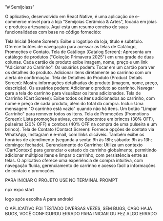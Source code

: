 "# Semijoiass" 

O aplicativo, desenvolvido em React Native, é uma aplicação de e-commerce móvel para a loja "Semijoias Cerâmica & Artes", focada em joias e produtos artesanais. Aqui está um resumo conciso de suas funcionalidades com base no código fornecido:

Tela Inicial (Home Screen): Exibe o logotipo da loja, título e subtítulo. Oferece botões de navegação para acessar as telas de Catálogo, Promoções e Contato.
Tela de Catálogo (Catalog Screen): Apresenta um catálogo de produtos ("Coleção Primavera 2025") em uma grade de duas colunas. Cada cartão de produto exibe imagem, nome, preço e um link "Adicionar ao Carrinho". Os usuários podem:
Tocar em um cartão para ver os detalhes do produto.
Adicionar itens diretamente ao carrinho com um alerta de confirmação.
Tela de Detalhes do Produto (Product Details Screen): Mostra informações detalhadas do produto (imagem, nome, preço, descrição). Os usuários podem:
Adicionar o produto ao carrinho.
Navegar para a tela do carrinho para visualizar os itens adicionados.
Tela de Carrinho (Cart Screen): Exibe todos os itens adicionados ao carrinho, com nome e preço de cada produto, além do total da compra. Inclui:
Uma mensagem "O carrinho está vazio" quando não há itens.
Um botão "Limpar Carrinho" para remover todos os itens.
Tela de Promoções (Promotions Screen): Lista promoções ativas, como descontos em brincos (30% OFF), pulseiras (20% OFF) e combos (40% OFF na compra de uma pulseira e um brinco).
Tela de Contato (Contact Screen): Fornece opções de contato via WhatsApp, Instagram e e-mail, com links clicáveis. Também exibe os horários de atendimento (segunda a sexta: 9h às 18h; sábado: 9h às 13h; domingo: fechado).
Gerenciamento do Carrinho: Utiliza um contexto (CartContext) para gerenciar o estado do carrinho globalmente, permitindo adicionar múltiplos itens e limpar o carrinho, com persistência entre as telas.
O aplicativo oferece uma experiência de compra intuitiva, com navegação fluida, gerenciamento de carrinho e acesso fácil a informações de contato e promoções.


PARA INICIAR O PROJETO USE NO TERMINAL PROMPT

npx expo start

logo após escolha A para android

O APLICATIVO FOI TESTADO DIVERSAS VEZES, SEM BUGS, CASO HAJA BUGS, VOCÊ CONFIGUROU ERRADO PARA INICIAR OU FEZ ALGO ERRADO
